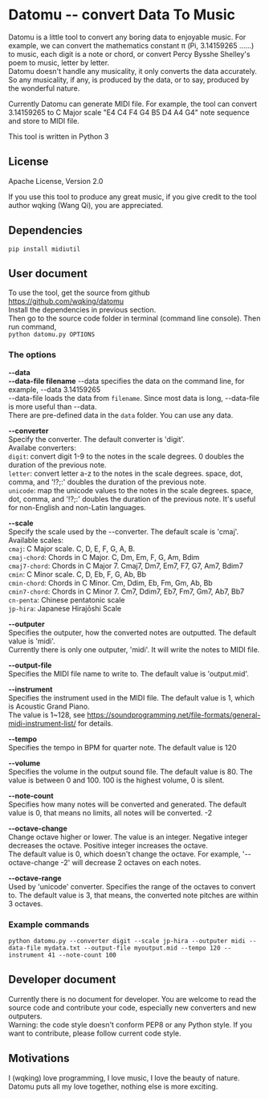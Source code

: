 # Datomu -- convert Data To Music

Datomu is a little tool to convert any boring data to enjoyable music. For example, we can convert the mathematics constant π (Pi, 3.14159265 ......) to music, each digit is a note or chord, or convert Percy Bysshe Shelley's poem to music, letter by letter.  
Datomu doesn't handle any musicality, it only converts the data accurately. So any musicality, if any, is produced by the data, or to say, produced by the wonderful nature.

Currently Datomu can generate MIDI file. For example, the tool can convert 3.14159265 to C Major scale "E4 C4 F4 G4 B5 D4 A4 G4" note sequence and store to MIDI file. 

This tool is written in Python 3

## License

Apache License, Version 2.0  

If you use this tool to produce any great music, if you give credit to the tool author wqking (Wang Qi), you are appreciated.

## Dependencies

`pip install midiutil`

## User document

To use the tool, get the source from github https://github.com/wqking/datomu  
Install the dependencies in previous section.  
Then go to the source code folder in terminal (command line console). Then run command,  
`python datomu.py OPTIONS`  

### The options

**--data**  
**--data-file filename**
--data specifies the data on the command line, for example, --data 3.14159265  
--data-file loads the data from `filename`. Since most data is long, --data-file is more useful than --data.  
There are pre-defined data in the `data` folder. You can use any data.  

**--converter**  
Specify the converter. The default converter is 'digit'.  
Availabe converters:  
`digit`: convert digit 1-9 to the notes in the scale degrees. 0 doubles the duration of the previous note.  
`letter`: convert letter a-z to the notes in the scale degrees. space, dot, comma, and '!?;:' doubles the duration of the previous note.  
`unicode`: map the unicode values to the notes in the scale degrees. space, dot, comma, and '!?;:' doubles the duration of the previous note. It's useful for non-English and non-Latin languages.

**--scale**  
Specify the scale used by the --converter. The default scale is 'cmaj'.  
Available scales:  
`cmaj`: C Major scale. C, D, E, F, G, A, B.  
`cmaj-chord`: Chords in C Major. C, Dm, Em, F, G, Am, Bdim  
`cmaj7-chord`: Chords in C Major 7. Cmaj7, Dm7, Em7, F7, G7, Am7, Bdim7  
`cmin`: C Minor scale. C, D, Eb, F, G, Ab, Bb  
`cmin-chord`: Chords in C Minor. Cm, Ddim, Eb, Fm, Gm, Ab, Bb  
`cmin7-chord`: Chords in C Minor 7. Cm7, Ddim7, Eb7, Fm7, Gm7, Ab7, Bb7  
`cn-penta`: Chinese pentatonic scale   
`jp-hira`: Japanese Hirajōshi Scale  

**--outputer**  
Specifies the outputer, how the converted notes are outputted. The default value is 'midi'.  
Currently there is only one outputer, 'midi'. It will write the notes to MIDI file.  

**--output-file**    
Specifies the MIDI file name to write to. The default value is 'output.mid'.   

**--instrument**  
Specifies the instrument used in the MIDI file. The default value is 1, which is Acoustic Grand Piano.  
The value is 1~128, see https://soundprogramming.net/file-formats/general-midi-instrument-list/ for details.

**--tempo**  
Specifies the tempo in BPM for quarter note. The default value is 120  

**--volume**  
Specifies the volume in the output sound file. The default value is 80. The value is between 0 and 100. 100 is the highest volume, 0 is silent.  

**--note-count**  
Specifies how many notes will be converted and generated. The default value is 0, that means no limits, all notes will be converted. -2

**--octave-change**  
Change octave higher or lower. The value is an integer. Negative integer decreases the octave. Positive integer increases the octave.  
The default value is 0, which doesn't change the octave.
For example, '--octave-change -2' will decrease 2 octaves on each notes.

**--octave-range**  
Used by 'unicode' converter. Specifies the range of the octaves to convert to. The default value is 3, that means, the converted note pitches are within 3 octaves.

### Example commands

`python datomu.py --converter digit --scale jp-hira --outputer midi --data-file mydata.txt --output-file myoutput.mid --tempo 120 --instrument 41 --note-count 100`  

## Developer document

Currently there is no document for developer. You are welcome to read the source code and contribute your code, especially new converters and new outputers.  
Warning: the code style doesn't conform PEP8 or any Python style. If you want to contribute, please follow current code style.  

## Motivations

I (wqking) love programming, I love music, I love the beauty of nature. Datomu puts all my love together, nothing else is more exciting.  
